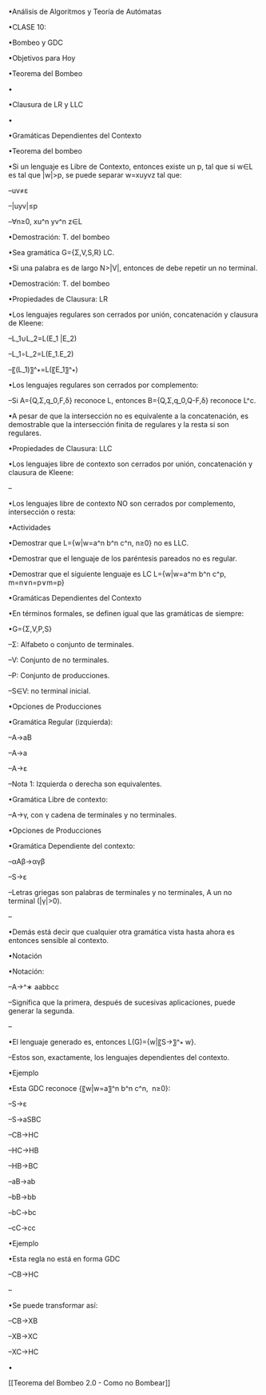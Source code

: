 •Análisis de Algoritmos y Teoría de Autómatas

•CLASE 10:

•Bombeo y GDC

•Objetivos para Hoy

•Teorema del Bombeo

•

•Clausura de LR y LLC

•

•Gramáticas Dependientes del Contexto

•Teorema del bombeo

•Si un lenguaje es Libre de Contexto, entonces existe un p, tal que si w∈L es tal que |w|>p, se puede separar w=xuyvz tal que:

–uv≠ε

–|uyv|≤p

–∀n≥0, xu^n yv^n z∈L

•Demostración: T. del bombeo

•Sea gramática G={Σ,V,S,R} LC.

•Si una palabra es de largo N>|V|, entonces de debe repetir un no terminal.

•Demostración: T. del bombeo

•Propiedades de Clausura: LR

•Los lenguajes regulares son cerrados por unión, concatenación y clausura de Kleene:

–L_1∪L_2=L(E_1 |E_2)

–L_1∘L_2=L(E_1.E_2)

–〖(L_1)〗^∗=L(〖E_1〗^∗)

•Los lenguajes regulares son cerrados por complemento:

–Si A={Q,Σ,q_0,F,δ} reconoce L, entonces B={Q,Σ,q_0,Q-F,δ} reconoce L^c.

•A pesar de que la intersección no es equivalente a la concatenación, es demostrable que la intersección finita de regulares y la resta si son regulares.

•Propiedades de Clausura: LLC

•Los lenguajes libre de contexto son cerrados por unión, concatenación y clausura de Kleene:

–

•Los lenguajes libre de contexto NO son cerrados por complemento, intersección o resta:

•Actividades

•Demostrar que L={w|w=a^n b^n c^n, n≥0} no es LLC.

•Demostrar que el lenguaje de los paréntesis pareados no es regular.

•Demostrar que el siguiente lenguaje es LC L={w|w=a^m b^n c^p, m=n∨n=p∨m=p}

•Gramáticas Dependientes del Contexto

•En términos formales, se definen igual que las gramáticas de siempre:

•G={Σ,V,P,S}

–Σ: Alfabeto o conjunto de terminales.

–V: Conjunto de no terminales.

–P: Conjunto de producciones.

–S∈V: no terminal inicial.

•Opciones de Producciones

•Gramática Regular (izquierda):

–A→aB

–A→a

–A→ε

–Nota 1: Izquierda o derecha son equivalentes.

•Gramática Libre de contexto:

–A→γ, con γ cadena de terminales y no terminales.

•Opciones de Producciones

•Gramática Dependiente del contexto:

–αAβ→αγβ

–S→ε

–Letras griegas son palabras de terminales y no terminales, A un no terminal (|γ|>0).

–

•Demás está decir que cualquier otra gramática vista hasta ahora es entonces sensible al contexto.

•Notación

•Notación:

–A→^∗ aabbcc

–Significa que la primera, después de sucesivas aplicaciones, puede generar la segunda.

–

•El lenguaje generado es, entonces L(G)={w|〖S→〗^∗ w}.

–Estos son, exactamente, los lenguajes dependientes del contexto.

•Ejemplo

•Esta GDC reconoce {〖w|w=a〗^n b^n c^n,  n≥0}:

–S→ε

–S→aSBC

–CB→HC

–HC→HB

–HB→BC

–aB→ab

–bB→bb

–bC→bc

–cC→cc

•Ejemplo

•Esta regla no está en forma GDC

–CB→HC

–

•Se puede transformar así:

–CB→XB

–XB→XC

–XC→HC

•



[[Teorema del Bombeo 2.0 - Como no Bombear]]



